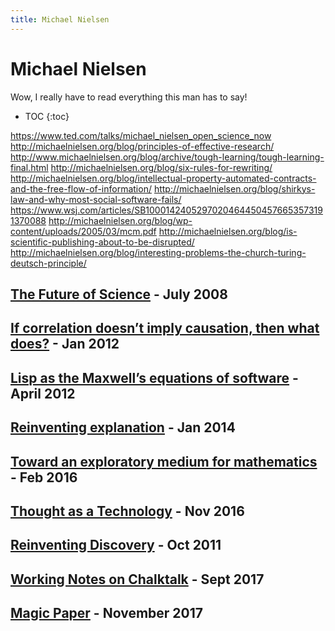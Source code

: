 ```yaml
---
title: Michael Nielsen
---
```


# Michael Nielsen

Wow, I really have to read everything this man has to say!

* TOC
{:toc}

https://www.ted.com/talks/michael_nielsen_open_science_now
http://michaelnielsen.org/blog/principles-of-effective-research/
http://www.michaelnielsen.org/blog/archive/tough-learning/tough-learning-final.html
http://michaelnielsen.org/blog/six-rules-for-rewriting/
http://michaelnielsen.org/blog/intellectual-property-automated-contracts-and-the-free-flow-of-information/
http://michaelnielsen.org/blog/shirkys-law-and-why-most-social-software-fails/
https://www.wsj.com/articles/SB10001424052970204644504576653573191370088
http://michaelnielsen.org/blog/wp-content/uploads/2005/03/mcm.pdf
http://michaelnielsen.org/blog/is-scientific-publishing-about-to-be-disrupted/
http://michaelnielsen.org/blog/interesting-problems-the-church-turing-deutsch-principle/

## [The Future of Science](http://michaelnielsen.org/blog/the-future-of-science-2/) - July 2008

## [If correlation doesn’t imply causation, then what does?](http://www.michaelnielsen.org/ddi/if-correlation-doesnt-imply-causation-then-what-does/) - Jan 2012


## [Lisp as the Maxwell’s equations of software](http://www.michaelnielsen.org/ddi/lisp-as-the-maxwells-equations-of-software/) - April 2012

## [Reinventing explanation](http://michaelnielsen.org/reinventing_explanation/index.html) - Jan 2014

## [Toward an exploratory medium for mathematics](http://cognitivemedium.com/emm/emm.html) - Feb 2016

## [Thought as a Technology](http://cognitivemedium.com/tat/index.html) - Nov 2016

## [Reinventing Discovery](https://www.amazon.com/Reinventing-Discovery-New-Networked-Science/dp/0691148902) - Oct 2011

## [Working Notes on Chalktalk](http://cognitivemedium.com/interfaces-1/index.html) - Sept 2017

## [Magic Paper](http://cognitivemedium.com/magic_paper/) - November 2017

<script>

(function(i,s,o,g,r,a,m){i['GoogleAnalyticsObject']=r;i[r]=i[r]||function(){
(i[r].q=i[r].q||[]).push(arguments)},i[r].l=1*new Date();a=s.createElement(o),
m=s.getElementsByTagName(o)[0];a.async=1;a.src=g;m.parentNode.insertBefore(a,m)
})(window,document,'script','https://www.google-analytics.com/analytics.js','ga');

ga('create', 'UA-103157758-1', 'auto');
ga('send', 'pageview');

</script>
<script repoPath="stevekrouse/futureofcoding.org" type="text/javascript" src="/unbreakable-links/index.js"></script>
